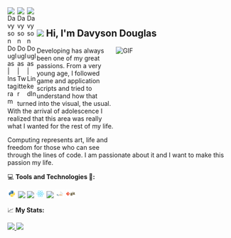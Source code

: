 <a href="https://www.instagram.com/davyson.d/">
  <img align="left" alt="Davyson Douglas | Instagram" width="22px" src="https://raw.githubusercontent.com/hussainweb/hussainweb/main/icons/instagram.png" />
<a href="https://twitter.com/davysondg">
  <img align="left" alt="Davyson Douglas | Twitter" width="22px" src="https://raw.githubusercontent.com/peterthehan/peterthehan/master/assets/twitter.svg" />
</a>
<a href="https://www.linkedin.com/in/davyson-douglas-b4bb741b7/">
<img align="left" alt="Davyson Douglas | LinkedIn" width="22px" src="https://raw.githubusercontent.com/peterthehan/peterthehan/master/assets/linkedin.svg" />
</a>

<br>

## <img src="https://i.pinimg.com/originals/8d/6c/82/8d6c820649720da9f7ce471c8a3fe906.gif" width="40"> Hi, I'm Davyson Douglas
<img align="right" alt="GIF" src="https://gist.githubusercontent.com/patevs/b007a0e98fb216438d4cbf559fac4166/raw/88f20c9d749d756be63f22b09f3c4ac570bc5101/programming.gif?raw=true" height="230" width="260" >

Developing has always been one of my great passions. From a very young age, I followed game and application scripts and tried to understand how that turned into the visual, the usual. With the arrival of adolescence I realized that this area was really what I wanted for the rest of my life.

Computing represents art, life and freedom for those who can see through the lines of code. I am passionate about it and I want to make this passion my life.

💻 **Tools and Technologies 🔨:** 

<code><img height="20" src="https://raw.githubusercontent.com/github/explore/80688e429a7d4ef2fca1e82350fe8e3517d3494d/topics/python/python.png"></code>
<code><img height="20" src="https://cdn.jsdelivr.net/gh/devicons/devicon/icons/javascript/javascript-plain.svg"></code>
<code><img height="20" src="https://cdn-icons-png.flaticon.com/512/226/226777.png"></code>
<code><img height="20" src="https://raw.githubusercontent.com/github/explore/80688e429a7d4ef2fca1e82350fe8e3517d3494d/topics/react/react.png"></code>
<code><img height="20" src="https://w7.pngwing.com/pngs/535/618/png-transparent-ruby-on-rails-computer-programming-programming-language-ruby-angle-rectangle-logo-thumbnail.png"></code>
<code><img height="20" src="https://raw.githubusercontent.com/github/explore/80688e429a7d4ef2fca1e82350fe8e3517d3494d/topics/mysql/mysql.png"></code>
<code><img height="20" src="https://raw.githubusercontent.com/github/explore/80688e429a7d4ef2fca1e82350fe8e3517d3494d/topics/git/git.png"></code>
  
📈 **My Stats:**

<div>
<a href="https://github.com/davysond">
<img height="180em" src="https://github-readme-stats.vercel.app/api/top-langs/?username=davysond&layout=compact&langs_count=7&theme=dracula"/>
<img height="180em" src="https://github-readme-stats.vercel.app/api?username=davysond&show_icons=true&theme=dracula&include_all_commits=true&count_private=true"/>
</div>


